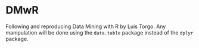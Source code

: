 # DMwR
Following and reproducing Data Mining with R by Luis Torgo. Any manipulation will be done using the `data.table` package instead of the `dplyr` package.
